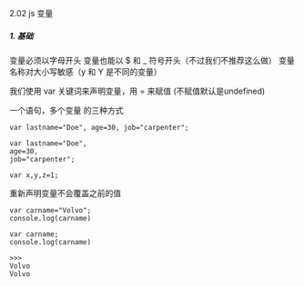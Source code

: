 2.02 js 变量


##### 1. 基础
变量必须以字母开头
变量也能以 $ 和 _ 符号开头（不过我们不推荐这么做）
变量名称对大小写敏感（y 和 Y 是不同的变量）

我们使用 var 关键词来声明变量，用 = 来赋值 (不赋值默认是undefined)


一个语句，多个变量 的三种方式
```
var lastname="Doe", age=30, job="carpenter";

var lastname="Doe",
age=30,
job="carpenter";

var x,y,z=1;
```

重新声明变量不会覆盖之前的值
```
var carname="Volvo";
console.log(carname)

var carname;
console.log(carname)

>>> 
Volvo
Volvo
```
